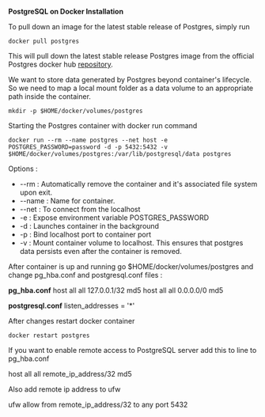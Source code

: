 ﻿**PostgreSQL on Docker Installation**

To pull down an image for the latest stable release of Postgres, simply run

    docker pull postgres

This will pull down the latest stable release Postgres image from the official Postgres docker hub [repository](https://hub.docker.com/_/postgres/).

We want to store data generated by Postgres beyond container's lifecycle. So we need to map a local mount folder as a data volume to an appropriate path inside the container. 

    mkdir -p $HOME/docker/volumes/postgres

Starting the Postgres container with docker run command

    docker run --rm --name postgres --net host -e POSTGRES_PASSWORD=password -d -p 5432:5432 -v $HOME/docker/volumes/postgres:/var/lib/postgresql/data postgres

Options :

 - --rm : Automatically remove the container and it's associated file system upon exit.
 - --name : Name for container.
 - --net :  To connect from the localhost
 - -e : Expose environment variable POSTGRES_PASSWORD
 - -d : Launches container in the background
 - -p : Bind localhost port to container port
 - -v : Mount container volume to localhost. This ensures that postgres data persists even after the container is removed.

After container is up and running go $HOME/docker/volumes/postgres and change pg_hba.conf and postgresql.conf files :

**pg_hba.conf**
host	   all	   all	   127.0.0.1/32		md5
host	   all	   all	   0.0.0.0/0	    	    md5

**postgresql.conf**
listen_addresses = '*'

After changes restart docker container

    docker restart postgres


If you want to enable remote access to PostgreSQL server add this to line to pg_hba.conf

host   all  all  remote_ip_address/32  md5

Also add remote ip address to ufw 

ufw allow from remote_ip_address/32 to any port 5432
